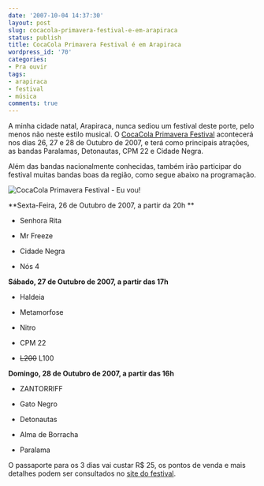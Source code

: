 ```yaml
---
date: '2007-10-04 14:37:30'
layout: post
slug: cocacola-primavera-festival-e-em-arapiraca
status: publish
title: CocaCola Primavera Festival é em Arapiraca
wordpress_id: '70'
categories:
- Pra ouvir
tags:
- arapiraca
- festival
- música
comments: true
---
```


A minha cidade natal, Arapiraca, nunca sediou um festival deste porte, pelo menos não neste estilo musical. O [CocaCola Primavera Festival](http://www.cocacolaprimaverafestival.com.br) acontecerá nos dias 26, 27 e 28 de Outubro de 2007, e terá como principais atrações, as bandas Paralamas, Detonautas, CPM 22 e Cidade Negra.

Além das bandas nacionalmente conhecidas, também irão participar do festival muitas bandas boas da região, como segue abaixo na programação.


![CocaCola Primavera Festival - Eu vou!](http://enderson.blog.br/wp-content/uploads/2007/10/euvou.thumbnail.jpg)


**Sexta-Feira, 26 de Outubro de 2007, a partir da 20h
**



	
  * Senhora Rita

	
  * Mr Freeze

	
  * Cidade Negra

	
  * Nós 4


**Sábado, 27 de Outubro de 2007, a partir das 17h**



	
  * Haldeia

	
  * Metamorfose

	
  * Nitro

	
  * CPM 22

	
  * <strike>L200</strike> L100


**Domingo, 28 de Outubro de 2007, a partir das 16h**



	
  * ZANTORRIFF

	
  * Gato Negro

	
  * Detonautas

	
  * Alma de Borracha

	
  * Paralama


O passaporte para os 3 dias vai custar R$ 25, os pontos de venda e mais detalhes podem ser consultados no [site do festival](http://www.cocacolaprimaverafestival.com.br).

[](http://www.cocacolaprimaverafestival.com.br)
